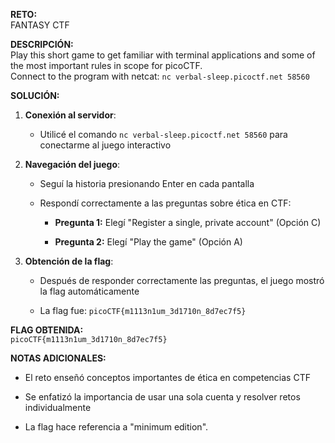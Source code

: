 **RETO:**  
FANTASY CTF

**DESCRIPCIÓN:**  
Play this short game to get familiar with terminal applications and some of the most important rules in scope for picoCTF.  
Connect to the program with netcat: `nc verbal-sleep.picoctf.net 58560`

**SOLUCIÓN:**

1. **Conexión al servidor**:
    
    - Utilicé el comando `nc verbal-sleep.picoctf.net 58560` para conectarme al juego interactivo
        
2. **Navegación del juego**:
    
    - Seguí la historia presionando Enter en cada pantalla
        
    - Respondí correctamente a las preguntas sobre ética en CTF:
        
        - **Pregunta 1:** Elegí "Register a single, private account" (Opción C)
            
        - **Pregunta 2:** Elegí "Play the game" (Opción A)
            
3. **Obtención de la flag**:
    
    - Después de responder correctamente las preguntas, el juego mostró la flag automáticamente
        
    - La flag fue: `picoCTF{m1113n1um_3d1710n_8d7ec7f5}`
        

**FLAG OBTENIDA:**  
`picoCTF{m1113n1um_3d1710n_8d7ec7f5}`

**NOTAS ADICIONALES:**

- El reto enseñó conceptos importantes de ética en competencias CTF
    
- Se enfatizó la importancia de usar una sola cuenta y resolver retos individualmente
    
- La flag hace referencia a "minimum edition".